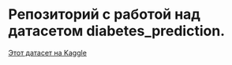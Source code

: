 # Репозиторий с работой над датасетом diabetes_prediction.  

[Этот датасет на Kaggle](https://www.kaggle.com/datasets/iammustafatz/diabetes-prediction-dataset/data)